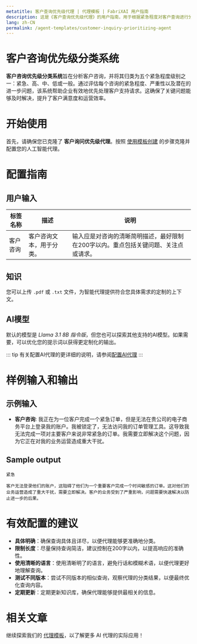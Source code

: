 ```yaml
---
metatitle: 客户查询优先级代理 | 代理模板 | FabriXAI 用户指南
description: 这是《客户查询优先级代理》的用户指南，用于根据紧急程度对客户查询进行分类。
lang: zh-CN
permalink: /agent-templates/customer-inquiry-prioritizing-agent
---
```


# 客户咨询优先级分类系统

**客户咨询优先级分类系统**旨在分析客户咨询，并将其归类为五个紧急程度级别之一：紧急、高、中、低或一般。通过评估每个咨询的紧急程度、严重性以及潜在的进一步问题，该系统帮助企业有效地优先处理客户支持请求。这确保了关键问题能够及时解决，提升了客户满意度和运营效率。

# 开始使用

首先，请确保您已克隆了 **客户询问优先级代理**。按照 [使用模板创建](/en-us/create-from-templates/) 的步骤克隆并配置您的人工智能代理。

# 配置指南

## 用户输入

| 标签名称 | 描述 | 说明 |
| -------- | ---- | ---- |
| 客户咨询 | 客户咨询文本，用于分类。 | 输入应是对咨询的清晰简明描述，最好限制在200字以内。重点包括关键问题、关注点或请求。 |

## 知识

您可以上传 `.pdf` 或 `.txt` 文件，为智能代理提供符合您具体需求的定制的上下文。

## AI模型

默认的模型是 *Llama 3.1 8B 指令版*，但您也可以探索其他支持的AI模型。如果需要，可以优化您的提示词以获得更定制化的输出。

::: tip
有关配置AI代理的更详细的说明，请参阅[配置AI代理](/zh-cn/configure-ai-agent/)
:::

# 样例输入和输出

## 示例输入

- **客户咨询**: 我正在为一位客户完成一个紧急订单，但是无法在贵公司的电子商务平台上登录我的账户。我被锁定了，无法访问我的订单管理工具。这导致我无法完成一项对主要客户来说非常紧急的订单。我需要立即解决这个问题，因为它正在对我的业务运营造成重大干扰。

## Sample output

```
紧急

客户无法登录他们的账户，这阻碍了他们为一个重要客户完成一个时间敏感的订单。这对他们的业务运营造成了重大干扰，需要立即解决。客户的业务受到了严重影响，问题需要快速解决以防止进一步的后果。
```

# 有效配置的建议

- **具体明确**：确保查询具体且详尽，以便代理能够更准确地分类。
- **限制长度**：尽量保持查询简洁，建议控制在200字以内，以提高响应的准确性。
- **使用清晰的语言**：使用清晰明了的语言，避免行话和模糊术语，以便代理更好地理解查询。
- **测试不同版本**：尝试不同版本的相似查询，观察代理的分类结果，以便最终优化查询内容。
- **定期更新**：定期更新知识库，确保代理能够提供最相关的信息。

# 相关文章
继续探索我们的 [代理模板](/zh-cn/agent-templates/)，以了解更多 AI 代理的实际应用！